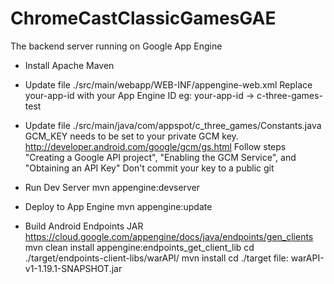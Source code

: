 ChromeCastClassicGamesGAE
=========================

The backend server running on Google App Engine

* Install Apache Maven

* Update file ./src/main/webapp/WEB-INF/appengine-web.xml
Replace your-app-id with your App Engine ID
eg: <application>your-app-id</application> -> <application>c-three-games-test</application>

* Update file ./src/main/java/com/appspot/c_three_games/Constants.java
GCM_KEY needs to be set to your private GCM key.
http://developer.android.com/google/gcm/gs.html
Follow steps "Creating a Google API project", "Enabling the GCM Service", and "Obtaining an API Key"
Don't commit your key to a public git

* Run Dev Server
mvn appengine:devserver

* Deploy to App Engine
mvn appengine:update

* Build Android Endpoints JAR
https://cloud.google.com/appengine/docs/java/endpoints/gen_clients
mvn clean install appengine:endpoints_get_client_lib
cd ./target/endpoints-client-libs/warAPI/
mvn install
cd ./target
file: warAPI-v1-1.19.1-SNAPSHOT.jar

